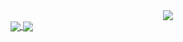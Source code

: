 

<div align="center">
<img src="https://media4.giphy.com/media/pg5IBLw1nHKANuVRlF/200w.webp"></img>
</div>

<!-- <div>
[![Anurag's GitHub stats](https://github-readme-stats.vercel.app/api?username=zqadiri)](https://github.com/anuraghazra/github-readme-stats&theme=dark)
[![Top Langs](https://github-readme-stats.vercel.app/api/top-langs/?username=zqadiri&layout=compact)](https://github.com/anuraghazra/github-readme-stats)
</div> -->

<a href="https://github.com/anuraghazra/github-readme-stats">
  <img align="center" margin-bottom= "50px" src="https://github-readme-stats.vercel.app/api/top-langs/?username=zqadiri&layout=compact&theme=dark&show_icons=true" />
</a>
<a href="https://github.com/anuraghazra/convoychat">
  <img align="center" margin-bottom= "50px" src="https://github-readme-stats.vercel.app/api?username=zqadiri&theme=dark&show_icons=true" />
</a>


  

